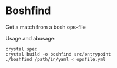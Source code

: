# Boshfind

Get a match from a bosh ops-file

Usage and abusage:

```
crystal spec
crystal build -o boshfind src/entrypoint
./boshfind /path/in/yaml < opsfile.yml
```
